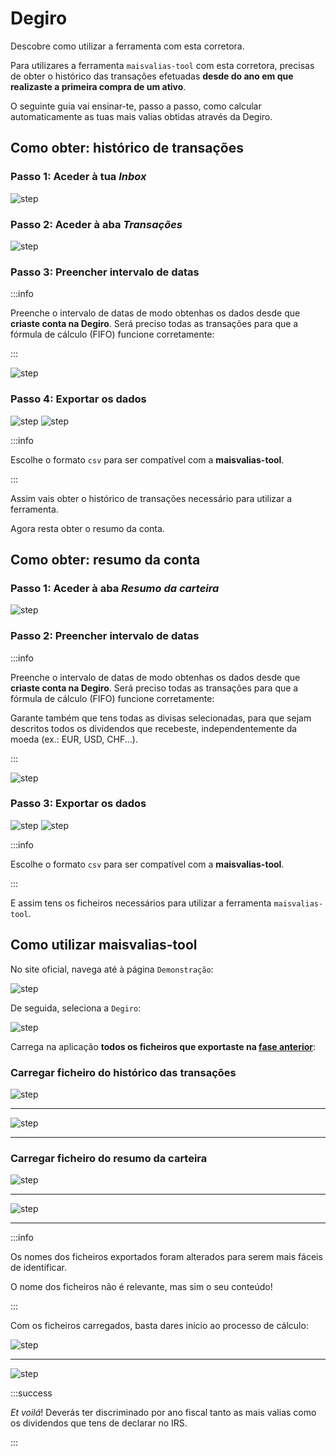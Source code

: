 # Degiro

Descobre como utilizar a ferramenta com esta corretora.

Para utilizares a ferramenta `maisvalias-tool` com esta corretora, precisas de obter o histórico das transações efetuadas **desde do ano em que realizaste a primeira compra de um ativo**.

O seguinte guia vai ensinar-te, passo a passo, como calcular automaticamente as tuas mais valias obtidas através da Degiro.

## Como obter: histórico de transações

### Passo 1: Aceder à tua _Inbox_

![step](../../static/img/brokers/degiro/steps/step1.png)

### Passo 2: Aceder à aba _Transações_

![step](../../static/img/brokers/degiro/steps/step2.png)

### Passo 3: Preencher intervalo de datas

:::info

Preenche o intervalo de datas de modo obtenhas os dados desde que **criaste conta na Degiro**. Será preciso todas as transações para que a fórmula de cálculo (FIFO) funcione corretamente:

:::

![step](../../static/img/brokers/degiro/steps/step3.png)

### Passo 4: Exportar os dados

![step](../../static/img/brokers/degiro/steps/step4.png)
![step](../../static/img/brokers/degiro/steps/step5.png)

:::info

Escolhe o formato `csv` para ser compatível com a **maisvalias-tool**.

:::

Assim vais obter o histórico de transações necessário para utilizar a ferramenta. 

Agora resta obter o resumo da conta.

## Como obter: resumo da conta

### Passo 1: Aceder à aba _Resumo da carteira_

![step](../../static/img/brokers/degiro/steps/step6.png)

### Passo 2: Preencher intervalo de datas

:::info

Preenche o intervalo de datas de modo obtenhas os dados desde que **criaste conta na Degiro**. Será preciso todas as transações para que a fórmula de cálculo (FIFO) funcione corretamente:

Garante também que tens todas as divisas selecionadas, para que sejam descritos todos os dividendos que recebeste, independentemente da moeda (ex.: EUR, USD, CHF...).

:::

![step](../../static/img/brokers/degiro/steps/step7.png)

### Passo 3: Exportar os dados

![step](../../static/img/brokers/degiro/steps/step8.png)
![step](../../static/img/brokers/degiro/steps/step9.png)

:::info

Escolhe o formato `csv` para ser compatível com a **maisvalias-tool**.

:::

E assim tens os ficheiros necessários para utilizar a ferramenta `maisvalias-tool`.

## Como utilizar maisvalias-tool

No site oficial, navega até à página `Demonstração`:

![step](../../static/img/brokers/degiro/steps/step10.png)

De seguida, seleciona a `Degiro`:

![step](../../static/img/brokers/degiro/steps/step11.png)

Carrega na aplicação **todos os ficheiros que exportaste na [fase anterior](#como-obter-histórico-de-transações)**:

### Carregar ficheiro do histórico das transações

![step](../../static/img/brokers/degiro/steps/step12.png)
___
![step](../../static/img/brokers/degiro/steps/step13.png)
___

### Carregar ficheiro do resumo da carteira

![step](../../static/img/brokers/degiro/steps/step14.png)
___
![step](../../static/img/brokers/degiro/steps/step15.png)
___

:::info

Os nomes dos ficheiros exportados foram alterados para serem mais fáceis de identificar.

O nome dos ficheiros não é relevante, mas sim o seu conteúdo!

:::


Com os ficheiros carregados, basta dares início ao processo de cálculo:

![step](../../static/img/brokers/degiro/steps/step16.png)
___
![step](../../static/img/brokers/degiro/steps/step17.png)

:::success

_Et voilá_! Deverás ter discriminado por ano fiscal tanto as mais valias como os dividendos que tens de declarar no IRS.

:::